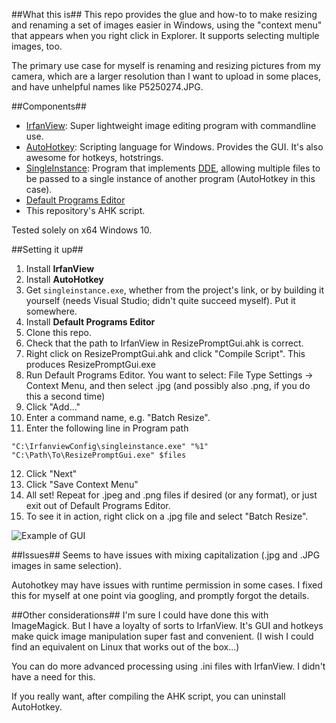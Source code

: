 ##What this is##
This repo provides the glue and how-to to make resizing and renaming a set of
images easier in Windows, using the "context menu" that appears when you right click in Explorer.  It supports selecting multiple images, too.

The primary use case for myself is renaming and resizing pictures from my camera, which are a larger resolution than I want to upload in some places, and have unhelpful names like P5250274.JPG.

##Components##
- [IrfanView](http://www.irfanview.com/): Super lightweight image editing program with commandline use.
- [AutoHotkey](https://autohotkey.com/docs/Scripts.htm#cmd): Scripting language for Windows. Provides the GUI. It's also awesome for hotkeys, hotstrings.
- [SingleInstance](https://github.com/zenden2k/context-menu-launcher): Program that implements [DDE](https://en.wikipedia.org/wiki/Dynamic_Data_Exchange), allowing multiple files to be passed to a single instance of another program (AutoHotkey in this case).
- [Default Programs Editor](http://defaultprogramseditor.com/)
- This repository's AHK script.

Tested solely on x64 Windows 10.

##Setting it up##
1. Install **IrfanView**
2. Install **AutoHotkey**
3. Get `singleinstance.exe`, whether from the project's link, or by building it yourself (needs Visual Studio; didn't quite succeed myself). Put it somewhere.
4. Install **Default Programs Editor**
5. Clone this repo.
6. Check that the path to IrfanView in ResizePromptGui.ahk is correct.
7. Right click on ResizePromptGui.ahk and click "Compile Script". This produces ResizePromptGui.exe
8. Run Default Programs Editor. You want to select: File Type Settings -> Context Menu, and then select .jpg (and possibly also .png, if you do this a second time)
9. Click "Add..."
10. Enter a command name, e.g. "Batch Resize".
11. Enter the following line in Program path
```
"C:\IrfanviewConfig\singleinstance.exe" "%1" "C:\Path\To\ResizePromptGui.exe" $files
```
12. Click "Next"
13. Click "Save Context Menu"
14. All set! Repeat for .jpeg and .png files if desired (or any format), or just exit out of Default Programs Editor.
15. To see it in action, right click on a .jpg file and select "Batch Resize".

![Example of GUI](https://github.com/erelson/BatchResample/raw/master/src/common/images/gui.png)

##Issues##
Seems to have issues with mixing capitalization (.jpg and .JPG images in same selection).

Autohotkey may have issues with runtime permission in some cases. I fixed this for myself at one point via googling, and promptly forgot the details.

##Other considerations##
I'm sure I could have done this with ImageMagick. But I have a loyalty of sorts to IrfanView.  It's GUI and hotkeys make quick image manipulation super fast and convenient. (I wish I could find an equivalent on Linux that works out of the box...)

You can do more advanced processing using .ini files with IrfanView. I didn't have a need for this.

If you really want, after compiling the AHK script, you can uninstall AutoHotkey.
